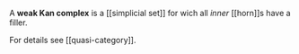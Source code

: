 A **weak Kan complex** is a [[simplicial set]] for wich all _inner_ [[horn]]s have a filler.

For details see [[quasi-category]].
